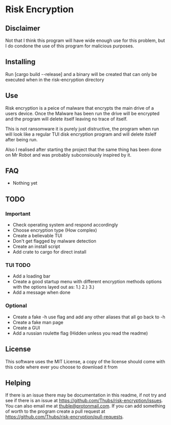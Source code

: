 # Risk Encryption

## Disclaimer

Not that I think this program will have wide enough use for this problem, but I do condone the use of this program for malicious purposes.

## Installing

Run [cargo build --release] and a binary will be created that can only be executed when in the risk-encryption directory

## Use

Risk encryption is a peice of malware that encrypts the main drive of a users device. Once the Malware has been run the drive will be encrypted and the program will delete itself leaving no trace of itself.

This is not ransomware it is purely just distructive, the program when run will look like a regular TUI disk encryption program and will delete itslelf after being run.

Also I realised after starting the project that the same thing has been done on Mr Robot and was probably subconsiously inspired by it.

## FAQ

- Nothing yet

## TODO

### Important

- Check operating system and respond accordingly
- Choose encryption type (How complex)
- Create a believable TUI
- Don't get flagged by malware detection
- Create an install script
- Add crate to cargo for direct install

### TUI TODO

- Add a loading bar
- Create a good startup menu with different encryption methods options with the options layed out as: 1.) 2.) 3.)
- Add a message when done 

### Optional

- Create a fake -h use flag and add any other aliases that all go back to -h
- Create a fake man page
- Create a GUI
- Add a russian roulette flag (Hidden unless you read the readme)

## License

This software uses the MIT License, a copy of the license should come with this code where ever you choose to download it from

## Helping

If there is an issue there may be documentation in this readme, if not try and see if there is an issue at https://github.com/Thubs/risk-encryption/issues. You can also email me at thuble@protonmail.com. If you can add something of worth to the program create a pull request at https://github.com/Thubs/risk-encryption/pull-requests.
